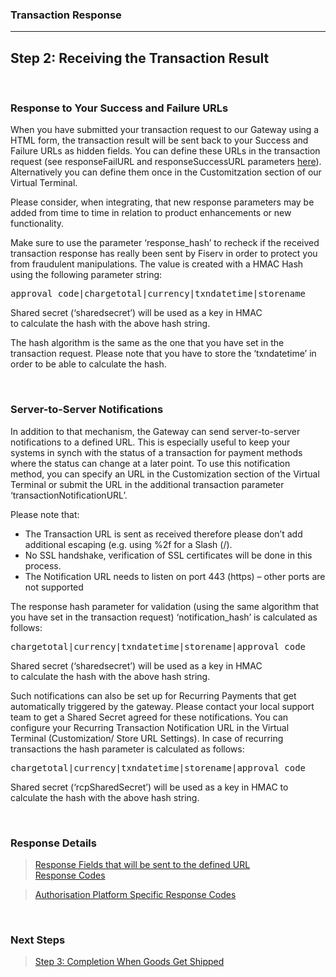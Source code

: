 ### Transaction Response
---

## Step 2: Receiving the Transaction Result

&nbsp;

### Response to Your Success and Failure URLs

When you have submitted your transaction request to our Gateway using a HTML form, the transaction result will be sent back to your Success and Failure URLs as hidden fields. You can define these URLs in the transaction request (see responseFailURL and responseSuccessURL parameters [here][1]). Alternatively you can define them once in the Customitzation section of our Virtual Terminal.

Please consider, when integrating, that new response parameters may be added from time to time in relation to product enhancements or new functionality.

Make sure to use the parameter ‘response_hash’ to recheck if the received transaction response has really been sent by Fiserv in order to protect you from fraudulent manipulations. The value is created with a HMAC&nbsp;Hash using the following parameter string:

<pre><span><span><span lang="EN-US"><span>approval_code|chargetotal|currency|txndatetime|storename</span></span></span></span>
</pre>

<span lang="EN-US"><span>Shared secret (‘</span></span><span lang="EN-US"><span>sharedsecret</span></span><span lang="EN-US"><span>’) will be used as a key in HMAC to&nbsp;calculate&nbsp;the hash with the above hash string.</span></span>

The hash algorithm is the same as the one that you have set in the transaction request. Please note that you have to store the ‘txndatetime’ in order to be able to calculate the hash.

&nbsp;

### Server-to-Server Notifications

In addition to that mechanism, the Gateway can send server-to-server notifications to a defined URL. This is especially useful to keep your systems in synch with the status of a transaction for payment methods where the status can change at a later point. To use this notification method, you can specify an URL in the Customization section of the Virtual Terminal or submit the URL in the additional transaction parameter ‘transactionNotificationURL’.

Please note that:

  * The Transaction URL is sent as received therefore please don’t add additional escaping (e.g. using %2f for a Slash (/).
  * No SSL handshake, verification of SSL certificates will be done in this process.
  * The Notification URL needs to listen&nbsp;on port 443 (https) – other ports are not supported

The response hash parameter for validation (using the same algorithm that you have set in the transaction request) ‘notification_hash’ is calculated as follows:

<pre><span><span><span lang="EN-US"><span>chargetotal|currency|txndatetime|storename|approval_code</span></span></span></span></pre>

<span lang="EN-US"><span>Shared secret (‘</span></span><span lang="EN-US"><span>sharedsecret</span></span><span lang="EN-US"><span>’) will be used as a key in HMAC to&nbsp;calculate&nbsp;the hash with the above hash string.</span></span>

  
Such notifications can also be set up for Recurring Payments that get automatically triggered by the gateway. Please contact your local support team to get a Shared Secret agreed for these notifications. You can configure your Recurring Transaction Notification URL in the Virtual Terminal (Customization/ Store URL Settings). In case of recurring transactions the hash parameter is calculated as follows:

<pre><span><span><span lang="EN-US"><span>chargetotal|currency|txndatetime|storename|approval_code</span></span></span></span></pre>

<span><span><span lang="EN-US">Shared secret (‘</span><span lang="EN-US"><span>rcpSharedSecret</span></span><span lang="EN-US">’) will be used as a key in HMAC to calculate&nbsp;the hash with the above hash string.</span></span></span>

&nbsp;

### Response Details

> [Response Fields that will be sent to the defined URL][2]  
> [Response Codes][3]

> [Authorisation Platform Specific Response Codes][4]

&nbsp;

### Next Steps

> [Step 3: Completion When Goods Get Shipped][5]

 [1]: http://docs.firstdata.com/org/gateway/node/224
 [2]: https://docs.firstdata.com/org/gateway/node/325
 [3]: http://docs.firstdata.com/org/gateway/node/154
 [4]: https://docs.firstdata.com/org/gateway/node/483
 [5]: http://docs.firstdata.com/org/gateway/node/318
